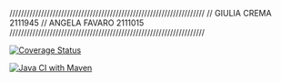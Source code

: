 //////////////////////////////////////////////////////////////////// 
// GIULIA CREMA 2111945 
// ANGELA FAVARO 2111015 
////////////////////////////////////////////////////////////////////

[![Coverage Status](https://coveralls.io/repos/github/giuliacremaa/Assignement/badge.svg?branch=develop)](https://coveralls.io/github/giuliacremaa/Assignement?branch=develop)

[![Java CI with Maven](https://github.com/giuliacremaa/Assignement/actions/workflows/build.yml/badge.svg)](https://github.com/giuliacremaa/Assignement/actions/workflows/build.yml)
